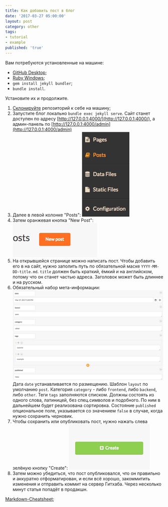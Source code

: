 ```yaml
---
title: Как добавить пост в блог
date: '2017-03-27 05:00:00'
layout: post
category: other
tags:
- tutorial
- example
published: 'true'
---
```


Вам потребуются установленные на машине:

* [GitHub Desktop](https://desktop.github.com/);
* [Ruby Windows](http://rubyinstaller.org/downloads/);
* `gem install jekyll bundler`;
* `bundle install`.

Установите их и продолжите.

1. [Склонируйте](https://github.com/Duotek/duotek.github.io.git) репозиторий к себе на машину;
2. Запустите блог локально `bundle exec jekyll serve`. Сайт станет доступен по адресу [http://127.0.0.1:4000/](http://127.0.0.1:4000/), а админ-панель по [http://127.0.0.1:4000/admin](http://127.0.0.1:4000/admin)
3. Далее в левой колонке "Posts": ![Главное меню админ-панели](/how-to-menu.png)
4. Затем оранжевая кнопка "New Post": ![Кнопки добавления поста](/how-to-new-post-button.png)
5. На открывшейся странице можно написать пост. Чтобы добавить его в на сайт, нужно заполить путь по обязательной маске `YYYY-MM-DD-title.md`.  `title` должен быть краткий, ёмкий и на английском, потому что он станет частью адреса. Заголовок может быть длиннее и на русском.
6. Обязательный набор мета-информации: ![Пример заполненной мета-информации поста](/how-to-meta.png)
Дата `date` устанавливается по размещению.
Шаблон `layout` по умолчанию `post`.
Категория `category` - либо `frontend`, либо `backend`, либо `other`.
Теги `tags` заполняются списком. Должны состоять из одного слова, латиницей, без спец.символов и подобного. По ним в дальнейшем будет реализована сортировка.
Состояние `published` опциональное поле, указывается со значением `false` в случае, когда нужно сохранить черновик.
7. Чтобы сохранить или опубликовать пост, нужно нажать слева зелёную кнопку "Create": ![Кнопка размещения поста](/how-to-create.png)
8. Затем можно убедиться, что пост опубликовался, что он правильно и аккуратно отформатирован, и если всё хорошо, закоммитить изменения и отправить коммит на сервер Гитхаба. Через несколько минут статья попадёт в продакшн.

[Markdown-Cheatsheet](https://github.com/adam-p/markdown-here/wiki/Markdown-Cheatsheet);
